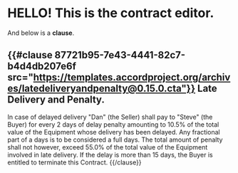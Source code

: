 HELLO! This is the contract editor.
====

And below is a **clause**.

{{#clause 87721b95-7e43-4441-82c7-b4d4db207e6f src="https://templates.accordproject.org/archives/latedeliveryandpenalty@0.15.0.cta"}}
Late Delivery and Penalty.
----

In case of delayed delivery<if id="forceMajeure" value="%20except%20for%20Force%20Majeure%20cases%2C" whenTrue="%20except%20for%20Force%20Majeure%20cases%2C" FOO=""/>
"Dan" (the Seller) shall pay to "Steve" (the Buyer) for every 2 days
of delay penalty amounting to 10.5% of the total value of the Equipment
whose delivery has been delayed. Any fractional part of a days is to be
considered a full days. The total amount of penalty shall not however,
exceed 55.0% of the total value of the Equipment involved in late delivery.
If the delay is more than 15 days, the Buyer is entitled to terminate this Contract.
{{/clause}}